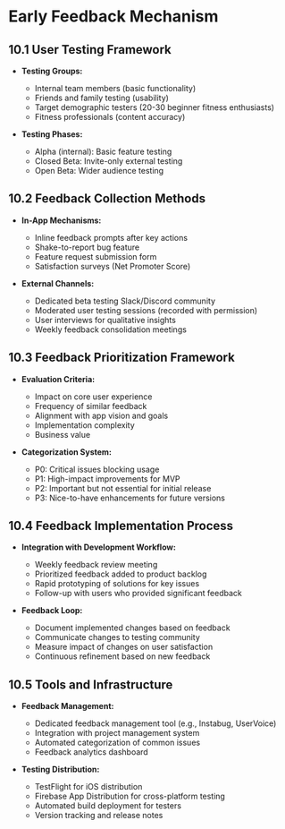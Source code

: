# Early Feedback Mechanism

## 10.1 User Testing Framework
- **Testing Groups:**
  - Internal team members (basic functionality)
  - Friends and family testing (usability)
  - Target demographic testers (20-30 beginner fitness enthusiasts)
  - Fitness professionals (content accuracy)

- **Testing Phases:**
  - Alpha (internal): Basic feature testing
  - Closed Beta: Invite-only external testing
  - Open Beta: Wider audience testing

## 10.2 Feedback Collection Methods
- **In-App Mechanisms:**
  - Inline feedback prompts after key actions
  - Shake-to-report bug feature
  - Feature request submission form
  - Satisfaction surveys (Net Promoter Score)
  
- **External Channels:**
  - Dedicated beta testing Slack/Discord community
  - Moderated user testing sessions (recorded with permission)
  - User interviews for qualitative insights
  - Weekly feedback consolidation meetings

## 10.3 Feedback Prioritization Framework
- **Evaluation Criteria:**
  - Impact on core user experience
  - Frequency of similar feedback
  - Alignment with app vision and goals
  - Implementation complexity
  - Business value

- **Categorization System:**
  - P0: Critical issues blocking usage
  - P1: High-impact improvements for MVP
  - P2: Important but not essential for initial release
  - P3: Nice-to-have enhancements for future versions

## 10.4 Feedback Implementation Process
- **Integration with Development Workflow:**
  - Weekly feedback review meeting
  - Prioritized feedback added to product backlog
  - Rapid prototyping of solutions for key issues
  - Follow-up with users who provided significant feedback
  
- **Feedback Loop:**
  - Document implemented changes based on feedback
  - Communicate changes to testing community
  - Measure impact of changes on user satisfaction
  - Continuous refinement based on new feedback

## 10.5 Tools and Infrastructure
- **Feedback Management:**
  - Dedicated feedback management tool (e.g., Instabug, UserVoice)
  - Integration with project management system
  - Automated categorization of common issues
  - Feedback analytics dashboard

- **Testing Distribution:**
  - TestFlight for iOS distribution
  - Firebase App Distribution for cross-platform testing
  - Automated build deployment for testers
  - Version tracking and release notes